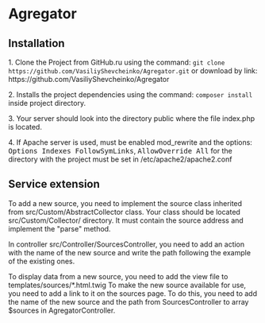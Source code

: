 # Agregator

<h2>Installation</h2>

<p>1. Clone the Project from GitHub.ru using the command: <code>git clone https://github.com/VasiliyShevcheinko/Agregator.git</code> or download by link: https://github.com/VasiliyShevcheinko/Agregator</p>
<p>2. Installs the project dependencies using the command: <code>composer install</code> inside project directory.</p>
<p>3. Your server should look into the directory public where the file index.php is located.</p>
<p>4. If Apache server is used, must be enabled mod_rewrite and the options: <samp>Options Indexes FollowSymLinks</samp>, <samp>AllowOverride All</samp> for the directory with the project must be set in /etc/apache2/apache2.conf</p>

<h2>Service extension</h2>

<p> To add a new source, you need to implement the source class inherited from src/Custom/AbstractCollector class. Your class should be located src/Custom/Collector/ directory. It must contain the source address and implement the "parse" method.</p>
<p>In controller src/Controller/SourcesController, you need to add an action with the name of the new source and write the path following the example of the existing ones.</p> <p>To display data from a new source, you need to add the view file to templates/sources/*.html.twig To make the new source available for use, you need to add a link to it on the sources page. To do this, you need to add the name of the new source and the path from SourcesController to array $sources in AgregatorController. </p>
